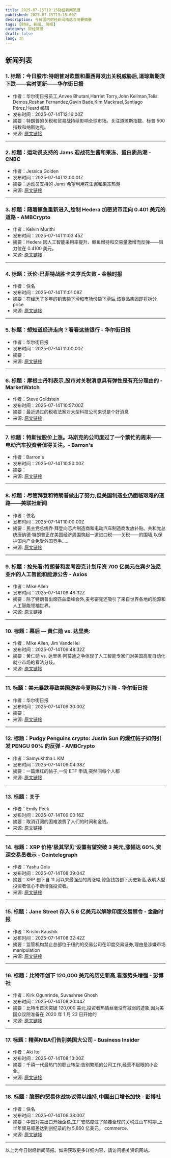 ```yaml
---
title: 2025-07-15T19:15财经新闻简报
published: 2025-07-15T19:15:00Z
description: 今日国内财经新闻精选与简要摘要
tags: [财经, 新闻, 简报]
category: 财经简报
draft: false
lang: zh
---
```


## 新闻列表

### 1. 标题：今日股市:特朗普对欧盟和墨西哥发出关税威胁后,道琼斯期货下跌——实时更新——华尔街日报
- 作者：华尔街日报员工,Anvee Bhutani,Harriet Torry,John Keilman,Telis Demos,Roshan Fernandez,Gavin Bade,Kim Mackrael,Santiago Pérez,Heard 编辑
- 发布时间：2025-07-14T12:16:00Z
- 摘要：特朗普的关税和贸易战持续影响全球市场。关注道琼斯指数、标普 500 指数和纳斯达克。
- 来源: [原文链接](https://www.wsj.com/livecoverage/stock-market-today-dow-sp-500-nasdaq-07-14-2025)

---

### 2. 标题：运动员支持的 Jams 迎战花生酱和果冻、蛋白质热潮 - CNBC
- 作者：Jessica Golden
- 发布时间：2025-07-14T12:00:01Z
- 摘要：运动员支持的 Jams 希望利用花生酱和果冻热潮
- 来源: [原文链接](https://www.cnbc.com/2025/07/14/athlete-backed-jams-takes-on-peanut-butter-and-jelly-protein-craze.html)

---

### 3. 标题：随着鲸鱼重新进入,绘制 Hedera 加密货币走向 0.401 美元的道路 - AMBCrypto
- 作者：Kelvin Murithi
- 发布时间：2025-07-14T11:03:45Z
- 摘要：Hedera 因人工智能采用率提升、鲸鱼增持和交易量激增而反弹——阻力位在 0.4100 美元。
- 来源: [原文链接](https://ambcrypto.com/decoding-hedera-cryptos-surge-what-whale-re-entry-means-for-hbars-path-to-0-401/)

---

### 4. 标题：沃伦·巴菲特战胜卡夫亨氏失败 - 金融时报
- 作者：佚名
- 发布时间：2025-07-14T11:01:08Z
- 摘要：在经历了多年的销售额下滑和市场份额下滑后,该食品集团即将拆分price
- 来源: [原文链接](https://www.ft.com/content/ac09c4fa-7454-4feb-831b-6735a3977b2d)

---

### 5. 标题：想知道经济走向？看看这些银行 - 华尔街日报
- 作者：华尔街日报
- 发布时间：2025-07-14T11:00:00Z
- 摘要：
- 来源: [原文链接](https://www.wsj.com/finance/banking/want-to-know-where-the-economy-is-headed-look-at-these-banks-e30c943f)

---

### 6. 标题：摩根士丹利表示,股市对关税消息具有弹性是有充分理由的 - MarketWatch
- 作者：Steve Goldstein
- 发布时间：2025-07-14T10:57:00Z
- 摘要：最近通过的税收法案对大型科技公司来说是个好消息
- 来源: [原文链接](https://www.marketwatch.com/story/not-just-the-taco-trade-why-stocks-should-be-resilient-to-tariff-news-says-morgan-stanley-0d601fd4)

---

### 7. 标题：特斯拉股价上涨。马斯克的公司度过了一个繁忙的周末——电动汽车投资者值得关注。- Barron&#39;s
- 作者：Barron&#39;s
- 发布时间：2025-07-14T10:50:00Z
- 摘要：
- 来源: [原文链接](https://www.barrons.com/articles/tesla-stock-musk-x-xai-spacex-ee2065b2)

---

### 8. 标题：尽管拜登和特朗普做出了努力,但美国制造业仍面临艰难的道路——美联社新闻
- 作者：佚名
- 发布时间：2025-07-14T10:00:00Z
- 摘要：民主党总统乔·拜登向芯片制造商和电动汽车制造商发放补贴。共和党总统唐纳德·特朗普正在美国经济周围筑起一道进口税——关税——的围墙,以保护国内产业免受外国竞争……
- 来源: [原文链接](https://apnews.com/article/trump-manufacturing-jobs-economy-tariffs-70ba2e081d44eea594ef3203af96d483)

---

### 9. 标题：抢先看:特朗普和麦考密克计划斥资 700 亿美元在宾夕法尼亚州的人工智能和能源公告 - Axios
- 作者：Mike Allen
- 发布时间：2025-07-14T09:48:32Z
- 摘要：除了特朗普出席匹兹堡峰会外,麦考密克还吸引了来自世界各地的能源和人工智能领袖世界。
- 来源: [原文链接](https://www.axios.com/2025/07/14/trump-mccormick-ai-energy-summit-pittsburgh)

---

### 10. 标题：幕后 — 黄仁勋 vs. 达里奥:
- 作者：Mike Allen, Jim VandeHei
- 发布时间：2025-07-14T09:48:32Z
- 摘要：黄仁勋 vs. 达里奥·阿莫迪之争体现了人工智能专家们对美国高度自动化就业市场的看法分歧。
- 来源: [原文链接](https://www.axios.com/2025/07/14/ai-jobs-nvidia-jensen-huang-dario-amodei)

---

### 11. 标题：美元暴跌导致美国游客今夏购买力下降 - 华尔街日报
- 作者：华尔街日报
- 发布时间：2025-07-14T09:30:00Z
- 摘要：
- 来源: [原文链接](https://www.wsj.com/finance/currencies/us-dollar-value-spending-power-travel-aeae581a)

---

### 12. 标题：Pudgy Penguins crypto: Justin Sun 的爆红帖子如何引发 PENGU 90% 的反弹 - AMBCrypto
- 作者：Samyukhtha L KM
- 发布时间：2025-07-14T09:04:38Z
- 摘要：一篇爆红的帖子,一份 ETF 申请,突然间每个人都
- 来源: [原文链接](https://ambcrypto.com/pudgy-penguins-crypto-how-justin-suns-viral-post-sparked-pengus-90/)

---

### 13. 标题：关于
- 作者：Emily Peck
- 发布时间：2025-07-14T09:00:16Z
- 摘要：取消订阅的困难浪费了人们的时间和金钱。
- 来源: [原文链接](https://www.axios.com/2025/07/14/click-to-cancel-ftc)

---

### 14. 标题：XRP 价格'极其罕见'设置有望突破 3 美元,涨幅达 60%,资深交易员表示 - Cointelegraph
- 作者：Yashu Gola
- 发布时间：2025-07-14T08:39:04Z
- 摘要：XRP 创下自 11 月以来最强劲的周涨幅,鲸鱼钱包创下历史新高,表明大型投资者信心不断增强投资者。
- 来源: [原文链接](https://cointelegraph.com/news/xrp-price-highly-rare-setup-60-percent-gain-past-3-dollars-veteran-trader)

---

### 15. 标题：Jane Street 存入 5.6 亿美元以解除印度交易禁令 - 金融时报
- 作者：Krishn Kaushik
- 发布时间：2025-07-14T08:32:42Z
- 摘要：监管机构禁止总部位于纽约的交易公司在印度交易证券,理由是涉嫌市场manipulation
- 来源: [原文链接](https://www.ft.com/content/2438489c-0326-4ffb-b58f-e4a2a7f34f0a)

---

### 16. 标题：比特币创下 120,000 美元的历史新高,看涨势头增强 - 彭博社
- 作者：Kirk Ogunrinde, Suvashree Ghosh
- 发布时间：2025-07-14T08:20:44Z
- 摘要：比特币首次突破 120,000 美元,投资者热情丝毫没有减弱的迹象,因为美国众议院准备在 2020 年 1 月 23 日开始的
- 来源: [原文链接](https://www.bloomberg.com/news/articles/2025-07-14/bitcoin-hits-record-high-of-120-000-as-bullish-momentum-builds)

---

### 17. 标题：精英MBA们告别美国大公司 - Business Insider
- 作者：Aki Ito
- 发布时间：2025-07-14T08:13:00Z
- 摘要：千禧一代最热门的职业转型:告别繁琐的公司工作,经营不起眼的小企业。
- 来源: [原文链接](https://www.businessinsider.com/the-elite-mbas-ditching-corporate-america-2025-7)

---

### 18. 标题：脆弱的贸易休战协议得以维持,中国出口增长加快 - 彭博社
- 作者：佚名
- 发布时间：2025-07-14T06:38:00Z
- 摘要：中国对美出口开始企稳,工厂安然度过了颠覆全球的关税过山车时期,上半年贸易顺差达到创纪录的约 5,860 亿美元。 commerce.
- 来源: [原文链接](https://www.bloomberg.com/news/articles/2025-07-14/china-s-export-growth-picks-up-as-fragile-trade-ceasefire-holds)

---


以上为今日财经新闻简报。如需获取更多详细内容，请访问相关资讯网站。